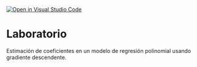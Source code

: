 [![Open in Visual Studio Code](https://classroom.github.com/assets/open-in-vscode-c66648af7eb3fe8bc4f294546bfd86ef473780cde1dea487d3c4ff354943c9ae.svg)](https://classroom.github.com/online_ide?assignment_repo_id=7678543&assignment_repo_type=AssignmentRepo)
# Laboratorio

Estimación de coeficientes en un modelo de regresión polinomial usando gradiente descendente.
